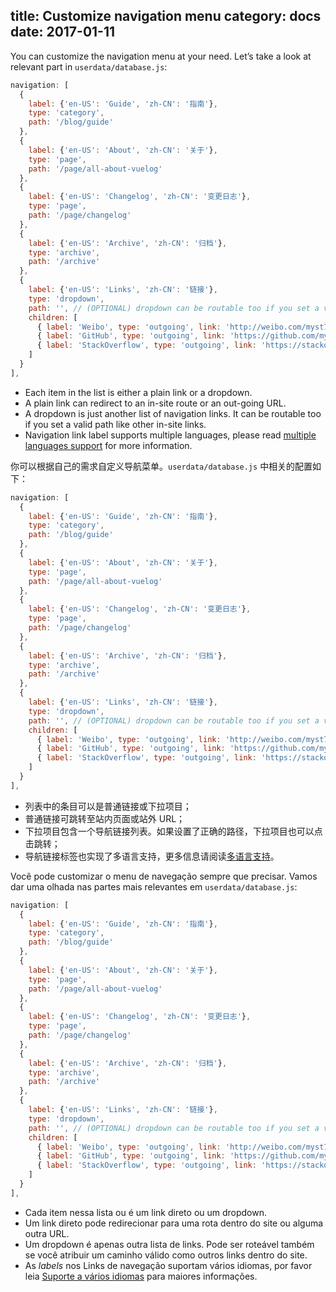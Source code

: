 title: Customize navigation menu
category: docs
date: 2017-01-11
------------------------------------
<!-- en-US:+ -->

You can customize the navigation menu at your need. Let’s take a look at relevant part in `userdata/database.js`:

```js
navigation: [
  {
    label: {'en-US': 'Guide', 'zh-CN': '指南'},
    type: 'category',
    path: '/blog/guide'
  },
  {
    label: {'en-US': 'About', 'zh-CN': '关于'},
    type: 'page',
    path: '/page/all-about-vuelog'
  },
  {
    label: {'en-US': 'Changelog', 'zh-CN': '变更日志'},
    type: 'page',
    path: '/page/changelog'
  },
  {
    label: {'en-US': 'Archive', 'zh-CN': '归档'},
    type: 'archive',
    path: '/archive'
  },
  {
    label: {'en-US': 'Links', 'zh-CN': '链接'},
    type: 'dropdown',
    path: '', // (OPTIONAL) dropdown can be routable too if you set a valid path
    children: [
      { label: 'Weibo', type: 'outgoing', link: 'http://weibo.com/myst729' },
      { label: 'GitHub', type: 'outgoing', link: 'https://github.com/myst729' },
      { label: 'StackOverflow', type: 'outgoing', link: 'https://stackoverflow.com/users/1032492' }
    ]
  }
],
```

- Each item in the list is either a plain link or a dropdown.
- A plain link can redirect to an in-site route or an out-going URL.
- A dropdown is just another list of navigation links. It can be routable too if you set a valid path like other in-site links.
- Navigation link label supports multiple languages, please read [multiple languages support](#/blog/docs/2017/multiple-languages-support) for more information.

<!-- en-US:- -->

<!-- zh-CN:+ -->

你可以根据自己的需求自定义导航菜单。`userdata/database.js` 中相关的配置如下：

```js
navigation: [
  {
    label: {'en-US': 'Guide', 'zh-CN': '指南'},
    type: 'category',
    path: '/blog/guide'
  },
  {
    label: {'en-US': 'About', 'zh-CN': '关于'},
    type: 'page',
    path: '/page/all-about-vuelog'
  },
  {
    label: {'en-US': 'Changelog', 'zh-CN': '变更日志'},
    type: 'page',
    path: '/page/changelog'
  },
  {
    label: {'en-US': 'Archive', 'zh-CN': '归档'},
    type: 'archive',
    path: '/archive'
  },
  {
    label: {'en-US': 'Links', 'zh-CN': '链接'},
    type: 'dropdown',
    path: '', // (OPTIONAL) dropdown can be routable too if you set a valid path
    children: [
      { label: 'Weibo', type: 'outgoing', link: 'http://weibo.com/myst729' },
      { label: 'GitHub', type: 'outgoing', link: 'https://github.com/myst729' },
      { label: 'StackOverflow', type: 'outgoing', link: 'https://stackoverflow.com/users/1032492' }
    ]
  }
],
```

- 列表中的条目可以是普通链接或下拉项目；
- 普通链接可跳转至站内页面或站外 URL；
- 下拉项目包含一个导航链接列表。如果设置了正确的路径，下拉项目也可以点击跳转；
- 导航链接标签也实现了多语言支持，更多信息请阅读[多语言支持](#/blog/docs/2017/multiple-languages-support)。

<!-- zh-CN:- -->

<!-- pt-BR:+ -->

Você pode customizar o menu de navegação sempre que precisar. Vamos dar uma olhada nas partes mais relevantes em `userdata/database.js`: 

```js
navigation: [
  {
    label: {'en-US': 'Guide', 'zh-CN': '指南'},
    type: 'category',
    path: '/blog/guide'
  },
  {
    label: {'en-US': 'About', 'zh-CN': '关于'},
    type: 'page',
    path: '/page/all-about-vuelog'
  },
  {
    label: {'en-US': 'Changelog', 'zh-CN': '变更日志'},
    type: 'page',
    path: '/page/changelog'
  },
  {
    label: {'en-US': 'Archive', 'zh-CN': '归档'},
    type: 'archive',
    path: '/archive'
  },
  {
    label: {'en-US': 'Links', 'zh-CN': '链接'},
    type: 'dropdown',
    path: '', // (OPTIONAL) dropdown can be routable too if you set a valid path
    children: [
      { label: 'Weibo', type: 'outgoing', link: 'http://weibo.com/myst729' },
      { label: 'GitHub', type: 'outgoing', link: 'https://github.com/myst729' },
      { label: 'StackOverflow', type: 'outgoing', link: 'https://stackoverflow.com/users/1032492' }
    ]
  }
],
```

- Cada item nessa lista ou é um link direto ou um dropdown.
- Um link direto pode redirecionar para uma rota dentro do site ou alguma outra URL.
- Um dropdown é apenas outra lista de links. Pode ser roteável também se você atribuir um caminho válido como outros links dentro do site. 
- As _labels_ nos Links de navegação suportam vários idiomas, por favor leia [Suporte a vários idiomas](#/blog/docs/2017/multiple-languages-support) para maiores informações.

<!-- pt-BR:- -->